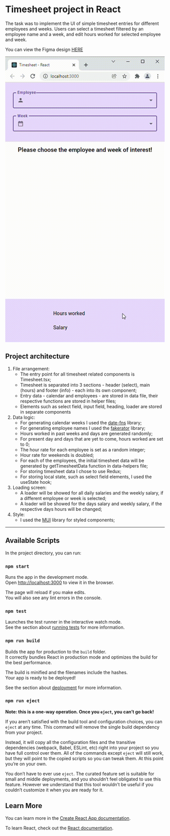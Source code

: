 # Timesheet project in React

The task was to implement the UI of simple timesheet entries for different employees and weeks. 
Users can select a timesheet filtered by an employee name and a week, and edit hours worked 
for selected employee and week.

You can view the Figma design [HERE](https://www.figma.com/file/AdaF4Krqiw8Gt7PLhi6TAv/Material-3-Design-Kit-(Community)-(Copy)?node-id=50995%3A3213)

![Timesheet GIF](./public/readme-files/Timesheet.gif)

## Project architecture

1. File arrangement:
   - The entry point for all timesheet related components is Timesheet.tsx;
   - Timesheet is separated into 3 sections - header (select), main (hours) and footer (info) - 
   each into its own component;
   - Entry data - calendar and employees - are stored in data file, their respective functions are stored in
   helper files;
   - Elements such as select field, input field, heading, loader are stored in separate components
2. Data logic:
   - For generating calendar weeks I used the [date-fns](https://date-fns.org/docs/Getting-Started) library;
   - For generating employee names I used the [fakerator](https://www.npmjs.com/package/fakerator) library;
   - Hours worked in past weeks and days are generated randomly;
   - For present day and days that are yet to come, hours worked are set to 0;
   - The hour rate for each employee is set as a random integer;
   - Hour rate for weekends is doubled;
   - For each of the employees, the initial timesheet data will be generated by getTimesheetData function in 
   data-helpers file;
   - For storing timesheet data I chose to use Redux;
   - For storing local state, such as select field elements, I used the useState hook;
3. Loading screen:
   - A loader will be showed for all daily salaries and the weekly salary, if a different employee or week is 
   selected;
   - A loader will be showed for the days salary and weekly salary, if the respective days hours will be changed;
4. Style:
   - I used the [MUI](https://mui.com/) library for styled components;

---

## Available Scripts

In the project directory, you can run:

### `npm start`

Runs the app in the development mode.\
Open [http://localhost:3000](http://localhost:3000) to view it in the browser.

The page will reload if you make edits.\
You will also see any lint errors in the console.

### `npm test`

Launches the test runner in the interactive watch mode.\
See the section about [running tests](https://facebook.github.io/create-react-app/docs/running-tests) for more information.

### `npm run build`

Builds the app for production to the `build` folder.\
It correctly bundles React in production mode and optimizes the build for the best performance.

The build is minified and the filenames include the hashes.\
Your app is ready to be deployed!

See the section about [deployment](https://facebook.github.io/create-react-app/docs/deployment) for more information.

### `npm run eject`

**Note: this is a one-way operation. Once you `eject`, you can’t go back!**

If you aren’t satisfied with the build tool and configuration choices, you can `eject` at any time. This command will remove the single build dependency from your project.

Instead, it will copy all the configuration files and the transitive dependencies (webpack, Babel, ESLint, etc) right into your project so you have full control over them. All of the commands except `eject` will still work, but they will point to the copied scripts so you can tweak them. At this point you’re on your own.

You don’t have to ever use `eject`. The curated feature set is suitable for small and middle deployments, and you shouldn’t feel obligated to use this feature. However we understand that this tool wouldn’t be useful if you couldn’t customize it when you are ready for it.

## Learn More

You can learn more in the [Create React App documentation](https://facebook.github.io/create-react-app/docs/getting-started).

To learn React, check out the [React documentation](https://reactjs.org/).
